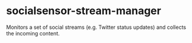 socialsensor-stream-manager
===========================

Monitors a set of social streams (e.g. Twitter status updates) and collects the incoming content.
